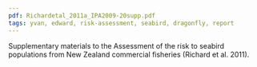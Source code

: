 ```yaml
---
pdf: Richardetal_2011a_IPA2009-20supp.pdf
tags: yvan, edward, risk-assessment, seabird, dragonfly, report
---
```

Supplementary materials to the Assessment of the risk to seabird populations from New Zealand commercial fisheries (Richard et al. 2011).


